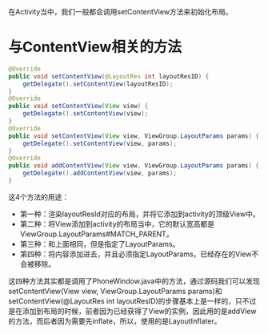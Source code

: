 在Activity当中，我们一般都会调用setContentView方法来初始化布局。

# 与ContentView相关的方法

```java
@Override
public void setContentView(@LayoutRes int layoutResID) {
    getDelegate().setContentView(layoutResID);
}
@Override
public void setContentView(View view) {
    getDelegate().setContentView(view);
}
@Override
public void setContentView(View view, ViewGroup.LayoutParams params) {
    getDelegate().setContentView(view, params);
}
@Override
public void addContentView(View view, ViewGroup.LayoutParams params) {
    getDelegate().addContentView(view, params);
}
```

这4个方法的用途：

- 第一种：渲染layoutResId对应的布局，并将它添加到activity的顶级View中。
- 第二种：将View添加到activity的布局当中，它的默认宽高都是ViewGroup.LayoutParams#MATCH_PARENT。
- 第三种：和上面相同，但是指定了LayoutParams。
- 第四种：将内容添加进去，并且必须指定LayoutParams，已经存在的View不会被移除。

这四种方法其实都是调用了PhoneWindow.java中的方法，通过源码我们可以发现setContentView(View view, ViewGroup.LayoutParams params)和setContentView(@LayoutRes int layoutResID)的步骤基本上是一样的，只不过是在添加到布局的时候，前者因为已经获得了View的实例，因此用的是addView的方法，而后者因为需要先inflate，所以，使用的是LayoutInflater。


